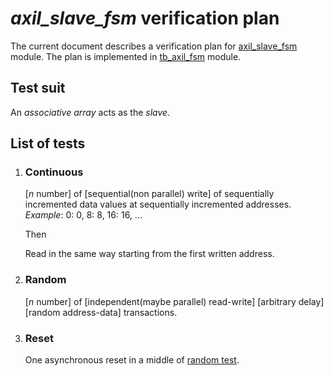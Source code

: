 # *axil_slave_fsm* verification plan

The current document describes a verification plan for
[axil_slave_fsm](../rtl/vga_axil_slave_fsm.sv) module. The plan is implemented in
[tb_axil_fsm](tb_axil_fsm.sv) module.

## Test suit

An *associative array* acts as the *slave*.

## List of tests

1.  ### Continuous

    [*n* number] of [sequential(non parallel) write] of sequentially incremented data values at
    sequentially incremented addresses. *Example*: 0: 0, 8: 8, 16: 16, ...

    Then

    Read in the same way starting from the first written address.

1.  ### Random

    [*n* number] of [independent(maybe parallel) read-write] [arbitrary delay] [random address-data]
    transactions.

1.  ### Reset

    One asynchronous reset in a middle of [random test](#random).
